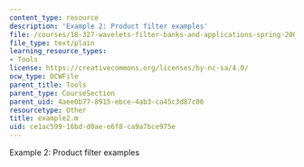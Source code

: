 ```yaml
---
content_type: resource
description: 'Example 2: Product filter examples'
file: /courses/18-327-wavelets-filter-banks-and-applications-spring-2003/ce1ac59916bdd0aee6f8ca9a7bce975e_example2.m
file_type: text/plain
learning_resource_types:
- Tools
license: https://creativecommons.org/licenses/by-nc-sa/4.0/
ocw_type: OCWFile
parent_title: Tools
parent_type: CourseSection
parent_uid: 4aee0b77-8915-ebce-4ab3-ca45c3d87c06
resourcetype: Other
title: example2.m
uid: ce1ac599-16bd-d0ae-e6f8-ca9a7bce975e
---
```

Example 2: Product filter examples